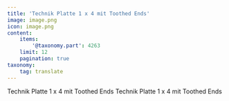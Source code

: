 ```yaml
---
title: 'Technik Platte 1 x 4 mit Toothed Ends'
image: image.png
icon: image.png
content:
    items:
        '@taxonomy.part': 4263
    limit: 12
    pagination: true
taxonomy:
    tag: translate
---
```


Technik Platte 1 x 4 mit Toothed Ends
Technik Platte 1 x 4 mit Toothed Ends
